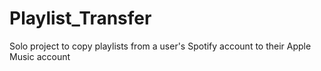 # Playlist_Transfer
Solo project to copy playlists from a user's Spotify account to their Apple Music account
